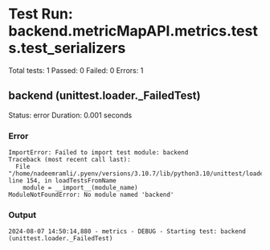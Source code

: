 # Test Run: backend.metricMapAPI.metrics.tests.test_serializers

Total tests: 1
Passed: 0
Failed: 0
Errors: 1

## backend (unittest.loader._FailedTest)
Status: error
Duration: 0.001 seconds

### Error
```
ImportError: Failed to import test module: backend
Traceback (most recent call last):
  File "/home/nadeemramli/.pyenv/versions/3.10.7/lib/python3.10/unittest/loader.py", line 154, in loadTestsFromName
    module = __import__(module_name)
ModuleNotFoundError: No module named 'backend'

```

### Output
```
2024-08-07 14:50:14,880 - metrics - DEBUG - Starting test: backend (unittest.loader._FailedTest)
```

